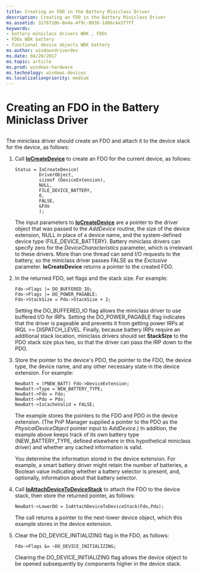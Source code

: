 ```yaml
---
title: Creating an FDO in the Battery Miniclass Driver
description: Creating an FDO in the Battery Miniclass Driver
ms.assetid: 3178710b-8e4a-4f9c-893b-1d06c4a3f7ff
keywords:
- battery miniclass drivers WDK , FDOs
- FDOs WDK battery
- functional device objects WDK battery
ms.author: windowsdriverdev
ms.date: 04/20/2017
ms.topic: article
ms.prod: windows-hardware
ms.technology: windows-devices
ms.localizationpriority: medium
---
```


# Creating an FDO in the Battery Miniclass Driver


## <span id="ddk_creating_an_fdo_in_the_battery_miniclass_driver_dg"></span><span id="DDK_CREATING_AN_FDO_IN_THE_BATTERY_MINICLASS_DRIVER_DG"></span>


The miniclass driver should create an FDO and attach it to the device stack for the device, as follows:

1.  Call [**IoCreateDevice**](https://msdn.microsoft.com/library/windows/hardware/ff548397) to create an FDO for the current device, as follows:

    ```
    Status = IoCreateDevice(
             DriverObject,
             sizeof (DeviceExtension),
             NULL,
             FILE_DEVICE_BATTERY,
             0,
             FALSE,
             &Fdo
             );
    ```

    The input parameters to [**IoCreateDevice**](https://msdn.microsoft.com/library/windows/hardware/ff548397) are a pointer to the driver object that was passed to the *AddDevice* routine, the size of the device extension, NULL in place of a device name, and the system-defined device type (FILE\_DEVICE\_BATTERY). Battery miniclass drivers can specify zero for the *DeviceCharacteristics* parameter, which is irrelevant to these drivers. More than one thread can send I/O requests to the battery, so the miniclass driver passes FALSE as the *Exclusive* parameter. **IoCreateDevice** returns a pointer to the created FDO.

2.  In the returned FDO, set flags and the stack size. For example:

    ```
    Fdo->Flags |= DO_BUFFERED_IO;
    Fdo->Flags |= DO_POWER_PAGABLE;
    Fdo->StackSize = Pdo->StackSize + 2;
    ```

    Setting the DO\_BUFFERED\_IO flag allows the miniclass driver to use buffered I/O for IRPs. Setting the DO\_POWER\_PAGABLE flag indicates that the driver is pageable and prevents it from getting power IRPs at IRQL &gt;= DISPATCH\_LEVEL. Finally, because battery IRPs require an additional stack location, miniclass drivers should set **StackSize** to the PDO stack size plus two, so that the driver can pass the IRP down to the PDO.

3.  Store the pointer to the device's PDO, the pointer to the FDO, the device type, the device name, and any other necessary state in the device extension. For example:

    ```
    NewBatt = (PNEW_BATT) Fdo->DeviceExtension;
    NewBatt->Type = NEW_BATTERY_TYPE;
    NewBatt->Fdo = Fdo;
    NewBatt->Pdo = Pdo;
    NewBatt->IsCacheValid = FALSE;
    ```

    The example stores the pointers to the FDO and PDO in the device extension. (The PnP Manager supplied a pointer to the PDO as the *PhysicalDeviceObject* pointer input to *AddDevice*.) In addition, the example above keeps track of its own battery type (NEW\_BATTERY\_TYPE, defined elsewhere in this hypothetical miniclass driver) and whether any cached information is valid.

    You determine the information stored in the device extension. For example, a smart battery driver might retain the number of batteries, a Boolean value indicating whether a battery selector is present, and, optionally, information about that battery selector.

4.  Call [**IoAttachDeviceToDeviceStack**](https://msdn.microsoft.com/library/windows/hardware/ff548300) to attach the FDO to the device stack, then store the returned pointer, as follows:

    ```
    NewBatt->LowerDO = IoAttachDeviceToDeviceStack(Fdo,Pdo);
    ```

    The call returns a pointer to the next-lower device object, which this example stores in the device extension.

5.  Clear the DO\_DEVICE\_INITIALIZING flag in the FDO, as follows:

    ```
    Fdo->Flags &= ~DO_DEVICE_INITIALIZING;
    ```

    Clearing the DO\_DEVICE\_INITIALIZING flag allows the device object to be opened subsequently by components higher in the device stack.

 

 




